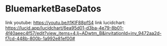 # BluemarketBaseDatos
link youtube: https://youtu.be/t1KlF88pfS4
link lucidchart: https://lucid.app/lucidchart/6ea95d01-d3ba-4e79-8b01-4f40aeec4f57/edit?view_items=4.Ij~ADwtm_B&invitationId=inv_9472aa2d-f7cd-448b-800b-1a992e81ef00#
